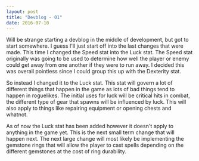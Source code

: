 ```yaml
---
layout: post
title: "Devblog - 01"
date: 2016-07-10
---
```


Will be strange starting a devblog in the middle of development, but got to start somewhere. I guess I'll just start off into the last changes that were made. This time I changed the Speed stat into the Luck stat. The Speed stat originally was going to be used to determine how well the player or enemy could get away from one another if they were to run away. I decided this was overall pointless since I could group this up with the Dexterity stat.

So instead I changed it to the Luck stat. This stat will govern a lot of different things that happen in the game as lots of bad things tend to happen in roguelikes. The initial uses for luck will be critical hits in combat, the different type of gear that spawns will be influenced by luck. This will also apply to things like repairing equipment or opening chests and whatnot.

As of now the Luck stat has been added however it doesn't apply to anything in the game yet. This is the next small term change that will happen next. The next large change will most likely be implementing the gemstone rings that will allow the player to cast spells depending on the different gemstones at the cost of ring durability.
